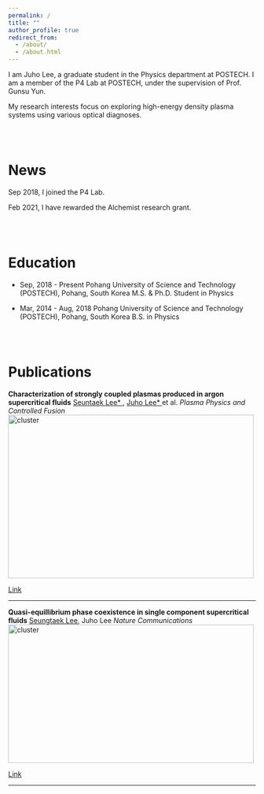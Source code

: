 ```yaml
---
permalink: /
title: ""
author_profile: true
redirect_from: 
  - /about/
  - /about.html
---
```


I am Juho Lee, a graduate student in the Physics department at POSTECH. I am a member of the P4 Lab at POSTECH, under the supervision of Prof. Gunsu Yun.

My research interests focus on exploring high-energy density plasma systems using various optical diagnoses.


<br>
<br>

News
======
Sep 2018, I joined the P4 Lab.  

Feb 2021, I have rewarded the Alchemist research grant.


<br>
<br>

Education
======
* Sep, 2018 - Present Pohang University of Science and Technology (POSTECH), Pohang, South Korea
  M.S. & Ph.D. Student in Physics
  
* Mar, 2014 - Aug, 2018 Pohang University of Science and Technology (POSTECH), Pohang, South Korea
  B.S. in Physics


<br>
<br>

Publications
======

**Characterization of strongly coupled plasmas produced in argon supercritical fluids**
<u>Seuntaek Lee* </u>, <u>Juho Lee* </u> et al.
*Plasma Physics and Controlled Fusion*
<img src="https://leejuho95.github.io/files/laser produced plasma.PNG" width="500px" height="332px" title="cluster">   

[Link](https://leejuho95.github.io/files/Lee_2022_Plasma_Phys._Control._Fusion_64_095010.pdf)

------

**Quasi-equillibrium phase coexistence in single component supercritical fluids**
<u>Seungtaek Lee</u>, Juho Lee
*Nature Communications*
<img src="https://leejuho95.github.io/files/cluster transport.jpg" width="500px" height="281px" title="cluster">   

[Link](https://leejuho95.github.io/files/s41467-021-24895-y.pdf)

------


